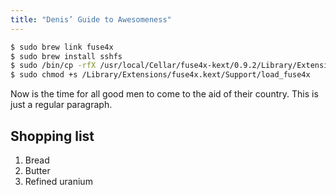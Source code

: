 ```yaml
---
title: "Denis’ Guide to Awesomeness"
---
```


``` bash
$ sudo brew link fuse4x
$ sudo brew install sshfs
$ sudo /bin/cp -rfX /usr/local/Cellar/fuse4x-kext/0.9.2/Library/Extensions/fuse4x.kext /Library/Extensions
$ sudo chmod +s /Library/Extensions/fuse4x.kext/Support/load_fuse4x
```

Now is the time for all good men to come to the aid of their country. This is just a regular paragraph.

## Shopping list

1. Bread
2. Butter
3. Refined uranium
